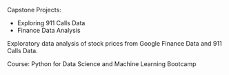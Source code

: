 Capstone Projects:
  - Exploring 911 Calls Data
  - Finance Data Analysis
  
  Exploratory data analysis of stock prices from Google Finance Data and 911 Calls Data.
    
Course: Python for Data Science and Machine Learning Bootcamp
